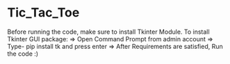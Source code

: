 # Tic_Tac_Toe

Before running the code, make sure to install Tkinter Module.
To install Tkinter GUI package:
=> Open Command Prompt from admin account
=> Type- pip install tk and press enter
=> After Requirements are satisfied, Run the code :)
